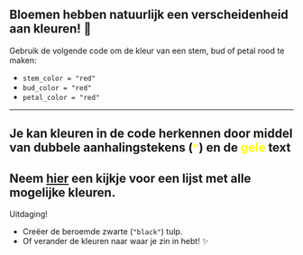 Bloemen hebben natuurlijk een verscheidenheid aan kleuren! 🎨
---
Gebruik de volgende code om de kleur van een stem, bud of petal rood te maken:
- `stem_color = "red"`
- `bud_color = "red"`
- `petal_color = "red"`
---
Je kan kleuren in de code herkennen door middel van dubbele aanhalingstekens (<span style="color:yellow">`"`</span>) en de <span style="color:yellow">gele</span> text
---
Neem [hier](https://htmlcolorcodes.com/color-names/) een kijkje voor een lijst met alle mogelijke kleuren.
---
Uitdaging!
- Creëer de beroemde zwarte (`"black"`) tulp.
- Of verander de kleuren naar waar je zin in hebt! ✨